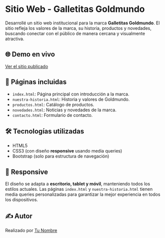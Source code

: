 # Sitio Web - Galletitas Goldmundo

Desarrollé un sitio web institucional para la marca **Galletitas Goldmundo**. El sitio refleja los valores de la marca, su historia, productos y novedades, buscando conectar con el público de manera cercana y visualmente atractiva.

## 🌐 Demo en vivo

[Ver el sitio publicado](https://tu-usuario.github.io/nombre-del-repo/)  


## 🧭 Páginas incluidas

- `index.html`: Página principal con introducción a la marca.
- `nuestra-historia.html`: Historia y valores de Goldmundo.
- `productos.html`: Catálogo de productos.
- `novedades.html`: Noticias y novedades de la marca.
- `contacto.html`: Formulario de contacto.

## 🛠️ Tecnologías utilizadas

- HTML5
- CSS3 (con diseño **responsive** usando media queries)
- Bootstrap (solo para estructura de navegación)

## 📱 Responsive

El diseño se adapta a **escritorio, tablet y móvil**, manteniendo todos los estilos actuales. Las páginas `index.html` y `nuestra-historia.html` tienen media queries personalizadas para garantizar la mejor experiencia en todos los dispositivos.

## ✍️ Autor

Realizado por [Tu Nombre](https://github.com/tu-usuario)